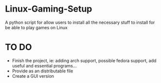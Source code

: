 # Linux-Gaming-Setup
A python script for allow users to install all the necessary stuff to install for be able to play games on Linux

# TO DO
- Finish the project, ie: adding arch support, possible fedora support, add useful and essential programs...
- Provide as an distributable file
- Create a GUI version
